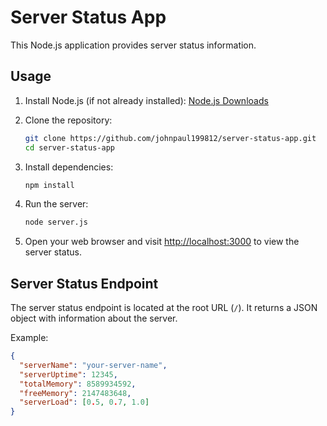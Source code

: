 # Server Status App

This Node.js application provides server status information.

## Usage

1. Install Node.js (if not already installed): [Node.js Downloads](https://nodejs.org/en/download/)

2. Clone the repository:

    ```bash
    git clone https://github.com/johnpaul199812/server-status-app.git
    cd server-status-app
    ```

3. Install dependencies:

    ```bash
    npm install
    ```

4. Run the server:

    ```bash
    node server.js
    ```

5. Open your web browser and visit [http://localhost:3000](http://localhost:3000) to view the server status.

## Server Status Endpoint

The server status endpoint is located at the root URL (`/`). It returns a JSON object with information about the server.

Example:

```json
{
  "serverName": "your-server-name",
  "serverUptime": 12345,
  "totalMemory": 8589934592,
  "freeMemory": 2147483648,
  "serverLoad": [0.5, 0.7, 1.0]
}
